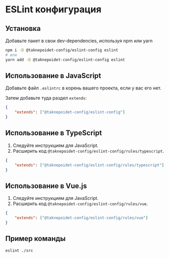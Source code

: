 # ESLint конфигурация

## Установка

Добавьте пакет в свои dev-dependencies, используя npm или yarn

```bash
npm i -D @taknepoidet-config/eslint-config eslint
# или
yarn add -D @taknepoidet-config/eslint-config eslint
```

## Использование в JavaScript

Добавьте файл `.eslintrc` в корень вашего проекта, если у вас его нет.

Затем добавьте туда раздел `extends`:

```json
{
	"extends": ["@taknepoidet-config/eslint-config"]
}
```

## Использование в TypeScript

1. Следуйте инструкциям для JavaScript.
2. Расширить код `@taknepoidet-config/eslint-config/rules/typescript`.

```json
{
	"extends": ["@taknepoidet-config/eslint-config/rules/typescript"]
}
```

## Использование в Vue.js

1. Следуйте инструкциям для JavaScript.
2. Расширить код `@taknepoidet-config/eslint-config/rules/vue`.

```json
{
	"extends": ["@taknepoidet-config/eslint-config/rules/vue"]
}
```

## Пример команды

```bash
eslint ./src
```

